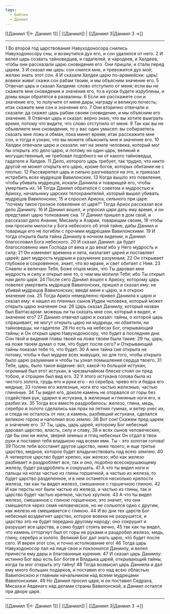 ```yaml
---
tags:
  - Библия
  - Даниил
---
```

[[Даниил 1|← Даниил 1]] | [[Даниил]] | [[Даниил 3|Даниил 3 →]]

---
1 Во второй год царствования Навуходоносора снились Навуходоносору сны, и возмутился дух его, и сон удалился от него.
2 И велел царь созвать тайноведцев, и гадателей, и чародеев, и Халдеев, чтобы они рассказали царю сновидения его. Они пришли, и стали перед царем.
3 И сказал им царь: сон снился мне, и тревожится дух мой; желаю знать этот сон.
4 И сказали Халдеи царю по-арамейски: царь! вовеки живи! скажи сон рабам твоим, и мы объясним значение его.
5 Отвечал царь и сказал Халдеям: слово отступило от меня; если вы не скажете мне сновидения и значения его, то в куски будете изрублены, и домы ваши обратятся в развалины.
6 Если же расскажете сон и значение его, то получите от меня дары, награду и великую почесть; итак скажите мне сон и значение его.
7 Они вторично отвечали и сказали: да скажет царь рабам своим сновидение, и мы объясним его значение.
8 Отвечал царь и сказал: верно знаю, что вы хотите выиграть время, потому что видите, что слово отступило от меня.
9 Так как вы не объявляете мне сновидения, то у вас один умысел: вы собираетесь сказать мне ложь и обман, пока минет время; итак расскажите мне сон, и тогда я узнаю, что вы можете объяснить мне и значение его.
10 Халдеи отвечали царю и сказали: нет на земле человека, который мог бы открыть это дело царю, и потому ни один царь, великий и могущественный, не требовал подобного ни от какого тайноведца, гадателя и Халдея.
11 Дело, которого царь требует, так трудно, что никто другой не может открыть его царю, кроме богов, которых обитание не с плотью.
12 Рассвирепел царь и сильно разгневался на это, и приказал истребить всех мудрецов Вавилонских.
13 Когда вышло это повеление, чтобы убивать мудрецов, искали Даниила и товарищей его, чтобы умертвить их.
14 Тогда Даниил обратился с советом и мудростью к Ариоху, начальнику царских телохранителей, который вышел убивать мудрецов Вавилонских;
15 и спросил Ариоха, сильного при царе: "почему такое грозное повеление от царя?" Тогда Ариох рассказал все дело Даниилу.
16 И Даниил вошел, и упросил царя дать ему время, и он представит царю толкование сна.
17 Даниил пришел в дом свой, и рассказал дело Анании, Мисаилу и Азарии, товарищам своим,
18 чтобы они просили милости у Бога небесного об этой тайне, дабы Даниил и товарищи его не погибли с прочими мудрецами Вавилонскими.
19 И тогда открыта была тайна Даниилу в ночном видении, и Даниил благословил Бога небесного.
20 И сказал Даниил: да будет благословенно имя Господа от века и до века! ибо у Него мудрость и сила;
21 Он изменяет времена и лета, низлагает царей и поставляет царей; дает мудрость мудрым и разумение разумным;
22 Он открывает глубокое и сокровенное, знает, что во мраке, и свет обитает с Ним.
23 Славлю и величаю Тебя, Боже отцов моих, что Ты даровал мне мудрость и силу и открыл мне то, о чем мы молили Тебя; ибо Ты открыл нам дело царя.
24 После сего Даниил вошел к Ариоху, которому царь повелел умертвить мудрецов Вавилонских, пришел и сказал ему: не убивай мудрецов Вавилонских; введи меня к царю, и я открою значение сна.
25 Тогда Ариох немедленно привел Даниила к царю и сказал ему: я нашел из пленных сынов Иудеи человека, который может открыть царю значение сна.
26 Царь сказал Даниилу, который назван был Валтасаром: можешь ли ты сказать мне сон, который я видел, и значение его?
27 Даниил отвечал царю и сказал: тайны, о которой царь спрашивает, не могут открыть царю ни мудрецы, ни обаятели, ни тайноведцы, ни гадатели.
28 Но есть на небесах Бог, открывающий тайны; и Он открыл царю Навуходоносору, что будет в последние дни. Сон твой и видения главы твоей на ложе твоем были такие:
29 ты, царь, на ложе твоем думал о том, что будет после сего? и Открывающий тайны показал тебе то, что будет.
30 А мне тайна сия открыта не потому, чтобы я был мудрее всех живущих, но для того, чтобы открыто было царю разумение и чтобы ты узнал помышления сердца твоего.
31 Тебе, царь, было такое видение: вот, какой-то большой истукан; огромный был этот истукан, в чрезвычайном блеске стоял он пред тобою, и страшен был вид его.
32 У этого истукана голова была из чистого золота, грудь его и руки его - из серебра, чрево его и бедра его медные,
33 голени его железные, ноги его частью железные, частью глиняные.
34 Ты видел его, доколе камень не оторвался от горы без содействия рук, ударил в истукана, в железные и глиняные ноги его, и разбил их.
35 Тогда все вместе раздробилось: железо, глина, медь, серебро и золото сделались как прах на летних гумнах, и ветер унес их, и следа не осталось от них; а камень, разбивший истукана, сделался великою горою и наполнил всю землю.
36 Вот сон! Скажем пред царем и значение его.
37 Ты, царь, царь царей, которому Бог небесный даровал царство, власть, силу и славу,
38 и всех сынов человеческих, где бы они ни жили, зверей земных и птиц небесных Он отдал в твои руки и поставил тебя владыкою над всеми ими. Ты - это золотая голова!
39 После тебя восстанет другое царство, ниже твоего, и еще третье царство, медное, которое будет владычествовать над всею землею.
40 А четвертое царство будет крепко, как железо; ибо как железо разбивает и раздробляет все, так и оно, подобно всесокрушающему железу, будет раздроблять и сокрушать.
41 А что ты видел ноги и пальцы на ногах частью из глины горшечной, а частью из железа, то будет царство разделенное, и в нем останется несколько крепости железа, так как ты видел железо, смешанное с горшечною глиною.
42 И как персты ног были частью из железа, а частью из глины, так и царство будет частью крепкое, частью хрупкое.
43 А что ты видел железо, смешанное с глиною горшечною, это значит, что они смешаются через семя человеческое, но не сольются одно с другим, как железо не смешивается с глиною.
44 И во дни тех царств Бог небесный воздвигнет царство, которое вовеки не разрушится, и царство это не будет передано другому народу; оно сокрушит и разрушит все царства, а само будет стоять вечно,
45 так как ты видел, что камень отторгнут был от горы не руками и раздробил железо, медь, глину, серебро и золото. Великий Бог дал знать царю, что будет после сего. И верен этот сон, и точно истолкование его!
46 Тогда царь Навуходоносор пал на лице свое и поклонился Даниилу, и велел принести ему дары и благовонные курения.
47 И сказал царь Даниилу: истинно Бог ваш есть Бог богов и Владыка царей, открывающий тайны, когда ты мог открыть эту тайну!
48 Тогда возвысил царь Даниила и дал ему много больших подарков, и поставил его над всею областью Вавилонскою и главным начальником над всеми мудрецами Вавилонскими.
49 Но Даниил просил царя, и он поставил Седраха, Мисаха и Авденаго над делами страны Вавилонской, а Даниил остался при дворе царя.

---
[[Даниил 1|← Даниил 1]] | [[Даниил]] | [[Даниил 3|Даниил 3 →]]